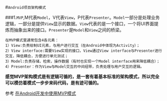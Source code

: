 #`Android项目架构模式`

###1.`MVP`,M代表`Model`，V代表`View`，P代表`Presenter`。`Model`一部分是处理业务逻辑，一部分是提供`View`显示的数据。`View`代表的是一个接口，一个将UI界面提炼而抽象出来的接口。`Presenter`是`Model`和`View`之间的桥梁。

	在MVP模式里通常包含4各元素：
    1）View:负责绘制UI元素，与用户进行交互（在Android中体现为Activity）；
	2）View interface:需要View实现的接口，View通过View interface与Presenter进行交互，降低耦合，方便进行单元测试；
	3）Model:负责存储，检索，操作数据（有时也实现一个Model interface用来降低耦合）；
	4）Presenter：作为View与Model交互的中间纽带，负责处理与用户交互的逻辑。

**感觉MVP架构模式是有逻辑可循的，是一套有着基本标准的架构模式，所以完全可以模仿着模式一步步来码代码，是有迹可循的。**

参考 [在Android开发中使用MVP模式](http://www.jcodecraeer.com/a/anzhuokaifa/androidkaifa/2015/0202/2397.html)
